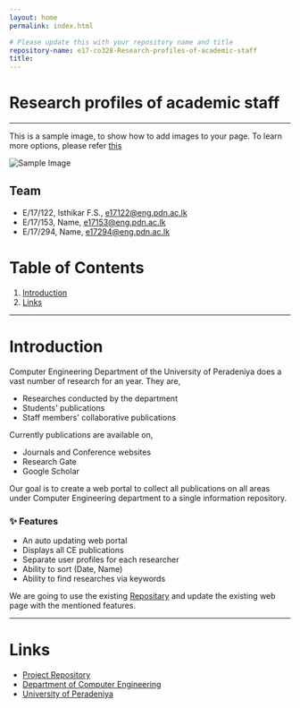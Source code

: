 ```yaml
---
layout: home
permalink: index.html

# Please update this with your repository name and title
repository-name: e17-co328-Research-profiles-of-academic-staff
title:
---
```


[comment]: # "This is the standard layout for the project, but you can clean this and use your own template"

# Research profiles of academic staff

---

This is a sample image, to show how to add images to your page. To learn more options, please refer [this](https://projects.ce.pdn.ac.lk/docs/faq/how-to-add-an-image/)

![Sample Image](./images/sample.png)


## Team
-  E/17/122, Isthikar F.S., [e17122@eng.pdn.ac.lk](mailto:e17122@eng.pdn.ac.lk)
-  E/17/153, Name, [e17153@eng.pdn.ac.lk](mailto:e17153@eng.pdn.ac.lk)
-  E/17/294, Name, [e17294@eng.pdn.ac.lk](mailto:e17294@eng.pdn.ac.lk)

# Table of Contents
1. [Introduction](#introduction)
2. [Links](#links)

---

# Introduction
Computer Engineering Department of the University of Peradeniya does a vast number of research for an year. They are,
- Researches conducted by the department
- Students' publications
- Staff members' collaborative publications
  
 Currently publications are available on,
- Journals and Conference websites
- Research Gate
- Google Scholar

Our goal is to create a web portal to collect all publications on all areas under Computer Engineering department to a single information repository.

### ✨ Features
- An auto updating web portal
- Displays all CE publications
- Separate user profiles for each researcher
- Ability to sort (Date, Name)
- Ability to find researches via keywords

We are going to use the existing [Repositary](https://github.com/cepdnaclk/people.ce.pdn.ac.lk) and update the existing web page with the mentioned features.

---

# Links
- [Project Repository](https://github.com/cepdnaclk/e17-co328-Research-profiles-of-academic-staff/)
- [Department of Computer Engineering](http://www.ce.pdn.ac.lk/)
- [University of Peradeniya](https://eng.pdn.ac.lk/)
